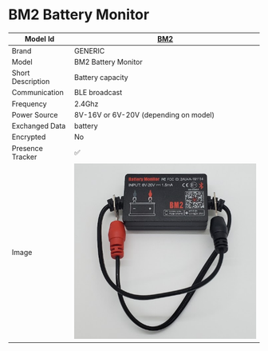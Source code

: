 # BM2 Battery Monitor

|Model Id|[BM2](https://github.com/theengs/decoder/blob/development/src/devices/BM2_json.h)|
|-|-|
|Brand|GENERIC|
|Model|BM2 Battery Monitor|
|Short Description|Battery capacity|
|Communication|BLE broadcast|
|Frequency|2.4Ghz|
|Power Source|8V-16V or 6V-20V (depending on model)|
|Exchanged Data|battery|
|Encrypted|No|
|Presence Tracker|&#9989;|
|Image|![BM2](./../img/BM2.png)|
